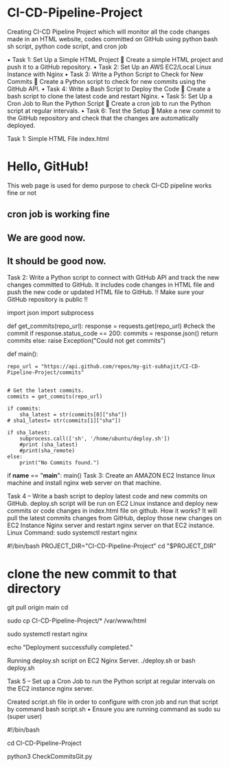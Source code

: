 # CI-CD-Pipeline-Project
Creating CI-CD Pipeline Project  which will monitor all the code changes made in an HTML website,  codes committed on GitHub using python bash sh script, python code script, and cron job

•	Task 1: Set Up a Simple HTML Project 
	Create a simple HTML project and push it to a GitHub repository. 
•	Task 2: Set Up an AWS EC2/Local Linux Instance with Nginx
•	Task 3: Write a Python Script to Check for New Commits
	 Create a Python script to check for new commits using the GitHub API.
•	Task 4: Write a Bash Script to Deploy the Code
	Create a bash script to clone the latest code and restart Nginx.
•	Task 5: Set Up a Cron Job to Run the Python Script
	Create a cron job to run the Python script at regular intervals.
•	Task 6: Test the Setup 
	Make a new commit to the GitHub repository and check that the changes are automatically deployed. 

Task 1:  Simple HTML File index.html

<!DOCTYPE html>
<html lang="en">
<head>
    <meta charset="UTF-8">
    <meta name="viewport" content="width=device-width, initial-scale=1.0">
    <title>Important HTML Project</title>
</head>
<body>
    <h1>Hello, GitHub!</h1>
    <p>This web page is used for demo purpose to check CI-CD pipeline works fine or not</p>
    <h2>cron job is working fine</h2>
    <h2>We are good now.</h2>
    <h2>It should be good now.</h2>
    
</body>
</html>

Task 2: Write a Python script to connect with GitHub API and track the new changes committed to GitHub.
It includes code changes in HTML file and push the new code or updated HTML file to GitHub. 
!! Make sure your GitHub repository is public !!


import json
import subprocess

def get_commits(repo_url):
    response = requests.get(repo_url)
    #check the commit
    if response.status_code == 200:
        commits = response.json()
        return commits
    else:
        raise Exception("Could not get commits")
    
def main():
    
    repo_url = "https://api.github.com/repos/my-git-subhajit/CI-CD-Pipeline-Project/commits"
    

    # Get the latest commits.
    commits = get_commits(repo_url)

    if commits: 
        sha_latest = str(commits[0]["sha"])
    # sha1_latest= str(commits[1]["sha"])

    if sha_latest:
        subprocess.call(['sh', '/home/ubuntu/deploy.sh'])
        #print (sha_latest)
        #print(sha_remote)
    else:
        print("No Commits found.")
    

if __name__ == "__main__":
    main()
Task 3: Create an AMAZON EC2 Instance linux machine and install nginx web server on that machine.

Task 4 – Write a bash script to deploy latest code  and new commits on GitHub.
 deploy.sh script will be run on EC2 Linux instance and deploy new commits or code changes in index.html file on github.
How it works?
It will pull the latest commits changes from GitHub, deploy those new changes on EC2 Instance Nginx server and restart nginx server on that EC2 instance.
Linux Command:  sudo systemctl restart nginx

#!/bin/bash
PROJECT_DIR="CI-CD-Pipeline-Project"
cd  "$PROJECT_DIR"
# clone the new commit to that directory 
git pull origin main
cd 

sudo cp CI-CD-Pipeline-Project/* /var/www/html

sudo systemctl restart nginx

echo "Deployment successfully completed."

Running deploy.sh script on EC2 Nginx Server.
./deploy.sh or bash deploy.sh

Task 5 – Set up a Cron Job to run the Python script  at regular intervals on the EC2 instance nginx server.

Created script.sh file in order to configure with cron job and run that script  by command 
bash script.sh
•	Ensure you  are running command as sudo su (super user)

#!/bin/bash

cd CI-CD-Pipeline-Project

python3 CheckCommitsGit.py


